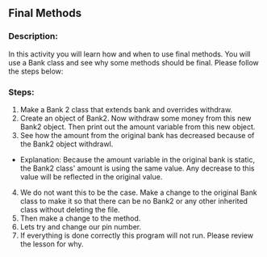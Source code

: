 ## Final Methods
### Description:
In this activity you will learn how and when to use final methods. You will use a Bank class and see why some methods should be final.
Please follow the steps below:

### Steps:
1. Make a Bank 2 class that extends bank and overrides withdraw. 
2. Create an object of Bank2. Now withdraw some money from this new Bank2 object. Then print out the amount variable from this new object.
3. See how the amount from the original bank has decreased because of the Bank2 object withdrawl. 
  - Explanation: Because the amount variable in the original bank is static, the Bank2 class' amount is using the same value. Any decrease to this value will be reflected in the original value. 
4. We do not want this to be the case. Make a change to the original Bank class to make it so that there can be no Bank2 or any other inherited class without deleting the file.
5. Then make a change to the method. 
6. Lets try and change our pin number. 
7. If everything is done correctly this program will not run. Please review the lesson for why. 